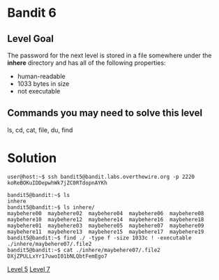 <h1>Bandit 6</h1>

<h2 id="level-goal">Level Goal</h2>
<p>The password for the next level is stored in a file somewhere under
the <strong>inhere</strong> directory and has all of the following properties:</p>
<ul>
  <li>human-readable</li>
  <li>1033 bytes in size</li>
  <li>not executable</li>
</ul>

<h2 id="commands-you-may-need-to-solve-this-level">Commands you may need to solve this level</h2>
<p>ls, cd, cat, file, du, find</p>


<h1>Solution</h1>

```
user@host:~$ ssh bandit5@bandit.labs.overthewire.org -p 2220
koReBOKuIDDepwhWk7jZC0RTdopnAYKh

bandit5@bandit:~$ ls
inhere
bandit5@bandit:~$ ls inhere/
maybehere00  maybehere02  maybehere04  maybehere06  maybehere08  maybehere10  maybehere12  maybehere14  maybehere16  maybehere18
maybehere01  maybehere03  maybehere05  maybehere07  maybehere09  maybehere11  maybehere13  maybehere15  maybehere17  maybehere19
bandit5@bandit:~$ find ./ -type f -size 1033c ! -executable
./inhere/maybehere07/.file2
bandit5@bandit:~$ cat ./inhere/maybehere07/.file2
DXjZPULLxYr17uwoI01bNLQbtFemEgo7
```

<a href="bandit5.md">Level 5</a>             <a href="bandit7.md">Level 7</a>
